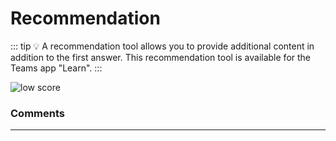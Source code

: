 # Recommendation

::: tip 💡
A recommendation tool allows you to provide additional content in addition to the first answer. This recommendation tool is available for the Teams app "Learn". 
:::

<div class="image_center">
  <img :src="$withBase('/assets/img/en/tools/recommendation1.png')" alt="low score">
</div>



### Comments
---

<Commentaire />